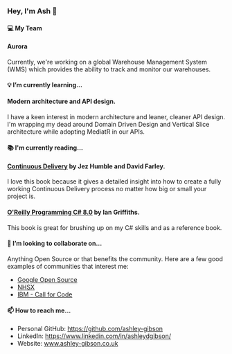 ### Hey, I'm Ash 👋

#### 💻 My Team 

#### Aurora

Currently, we're working on a global Warehouse Management System (WMS) which provides the ability to track and monitor our warehouses.

#### 💡 I’m currently learning...

#### Modern architecture and API design.

I have a keen interest in modern architecture and leaner, cleaner API design. I'm wrapping my dead around Domain Driven Design and Vertical Slice architecture while adopting MediatR in our APIs.

#### 📚 I'm currently reading...

#### [Continuous Delivery](https://martinfowler.com/books/continuousDelivery.html "Continuous Delivery") by Jez Humble and David Farley.

I love this book because it gives a detailed insight into how to create a fully working Continuous Delivery process no matter how big or small your project is.

#### [O'Reilly Programming C# 8.0](https://www.oreilly.com/library/view/programming-c-80/9781492056805/ "O'Reilly Programming C# 8.0") by Ian Griffiths.

This book is great for brushing up on my C# skills and as a reference book.

#### 👯 I’m looking to collaborate on...

Anything Open Source or that benefits the community. Here are a few good examples of communities that interest me:

- [Google Open Source](https://opensource.google/community "Google Open Source")
- [NHSX](https://github.com/nhsx/ "NHSX")
- [IBM - Call for Code](https://developer.ibm.com/callforcode/ "IBM - Call for Code")

#### 📫 How to reach me...

- Personal GitHub: https://github.com/ashley-gibson
- LinkedIn: https://www.linkedin.com/in/ashleydgibson/
- Website: www.ashley-gibson.co.uk

